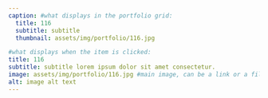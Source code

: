 ```yaml
---
caption: #what displays in the portfolio grid:
  title: 116
  subtitle: subtitle
  thumbnail: assets/img/portfolio/116.jpg

#what displays when the item is clicked:
title: 116
subtitle: subtitle lorem ipsum dolor sit amet consectetur.
image: assets/img/portfolio/116.jpg #main image, can be a link or a file in assets/img/portfolio
alt: image alt text
---
```

